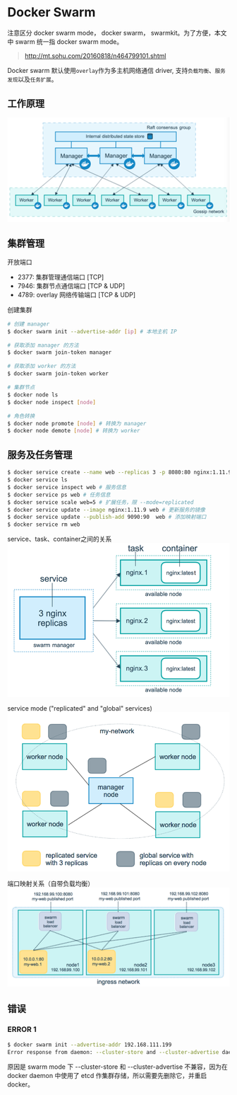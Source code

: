 # Docker Swarm

注意区分 docker swarm mode， docker swarm， swarmkit。为了方便，本文中 swarm 统一指 docker swarm mode。
> http://mt.sohu.com/20160818/n464799101.shtml

Docker swarm 默认使用`overlay`作为多主机网络通信 driver, 支持`负载均衡`、`服务发现`以及`任务扩展`。

## 工作原理  

![docker swarm](./img/docker-swarm.png)

## 集群管理

开放端口
- 2377: 集群管理通信端口 [TCP]
- 7946: 集群节点通信端口 [TCP & UDP]
- 4789: overlay 网络传输端口 [TCP & UDP]

创建集群

```bash
# 创建 manager
$ docker swarm init --advertise-addr [ip] # 本地主机 IP
```

```bash
# 获取添加 manager 的方法
$ docker swarm join-token manager
```

```bash
# 获取添加 worker 的方法
$ docker swarm join-token worker
```

```bash
# 集群节点
$ docker node ls
$ docker node inspect [node]
```

```bash
# 角色转换
$ docker node promote [node] # 转换为 manager 
$ docker node demote [node] # 转换为 worker
```

## 服务及任务管理

```bash
$ docker service create --name web --replicas 3 -p 8080:80 nginx:1.11.9-alpine # 自动 pull 镜像
$ docker service ls
$ docker service inspect web # 服务信息
$ docker service ps web # 任务信息
$ docker service scale web=5 # 扩展任务，限 --mode=replicated
$ docker service update --image nginx:1.11.9 web # 更新服务的镜像
$ docker service update --publish-add 9090:90  web # 添加映射端口
$ docker service rm web
```

service、task、container之间的关系  
![docker-service-task-container](./img/docker-service-task-container.png)

service mode ("replicated" and "global" services)  
![docker service mode](./img/docker-service-mode.png)

端口映射关系（自带负载均衡）  
![docker port mapping](./img/docker-port-mapping.png)


## 错误

### ERROR 1

```bash
$ docker swarm init --advertise-addr 192.168.111.199 
Error response from daemon: --cluster-store and --cluster-advertise daemon configurations are incompatible with swarm mode
```

原因是 swarm mode 下 --cluster-store 和 --cluster-advertise 不兼容，因为在 docker daemon 中使用了 etcd 作集群存储，所以需要先删除它，并重启 docker。
